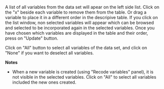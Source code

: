 A list of all variables from the data set will apear on the left side list. Click on the "x" beside each variable to remove them from the table. Or drag a variable to place it in a different order in the descripive table. If you click on the list window, non selected variables will appear which can be browsed and selected to be incorporated again in the selected variables. Once you have chosen which variables are displayed in the table and their order, press on "Update" button.

Click on "All" button to select all variables of the data set, and click on "None" if you want to deselect all variables. 

**Notes**

- When a new variable is created (using "Recode variables" panel), it is not visible in the selected variables. Click on "All" to select all variables included the new ones created.